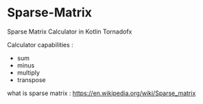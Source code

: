 # Sparse-Matrix

Sparse Matrix Calculator in Kotlin Tornadofx

Calculator capabilities :
* sum
* minus
* multiply
* transpose

what is sparse matrix :
https://en.wikipedia.org/wiki/Sparse_matrix

